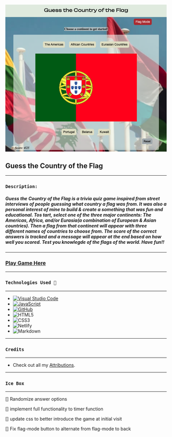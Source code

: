 ![](assets/images/image2.png)

## Guess the Country of the Flag
---

### `Description:`

##### Guess the Country of the Flag is a trivia quiz game inspired from street interviews of people guessing what country a flag was from. It was also a personal interest of mine to build & create a something that was fun and educational. Tos tart, select one of the three major continents: The Americas, Africa, and/or Eurasia(a combination of European & Asian countries). Then a flag from that continent will appear with three different names of countries to choose from. The score of the correct answers is tracked and a message will appear at the end based on how well you scored. Test you knowlegde of the flags of the world. Have fun!!

---
### [Play Game Here](https://guess-the-country-flag-kb.netlify.app/)
___
### `Technologies Used 💾`
___

* [![Visual Studio Code](https://img.shields.io/badge/--007ACC?logo=visual%20studio%20code&logoColor=ffffff)](https://code.visualstudio.com/)
* [![JavaScript](https://img.shields.io/badge/--F7DF1E?logo=javascript&logoColor=000)](https://www.javascript.com/)
* [![GitHub](https://img.shields.io/badge/--181717?logo=github&logoColor=ffffff)](https://github.com/)
* ![HTML5](https://img.shields.io/badge/html5-%23E34F26.svg?style=for-the-badge&logo=html5&logoColor=white)
* ![CSS3](https://img.shields.io/badge/css3-%231572B6.svg?style=for-the-badge&logo=css3&logoColor=white)
* ![Netlify](https://img.shields.io/badge/netlify-%23000000.svg?style=for-the-badge&logo=netlify&logoColor=#00C7B7)
* ![Markdown](https://img.shields.io/badge/markdown-%23000000.svg?style=for-the-badge&logo=markdown&logoColor=white)

***
### `Credits`
***
* Check out all my [Attributions](https://docs.google.com/document/d/1oDASCxQHmfdUwSc_EJesbAEvx6MOadVKc9lukSuPiNE/edit?usp=sharing).

***
### `Ice Box `
*** 
[] Randomize answer options 

[] implement full functionality to timer function

[] update css to better introduce the game at initial visit

[] Fix flag-mode button to alternate from flag-mode to back


